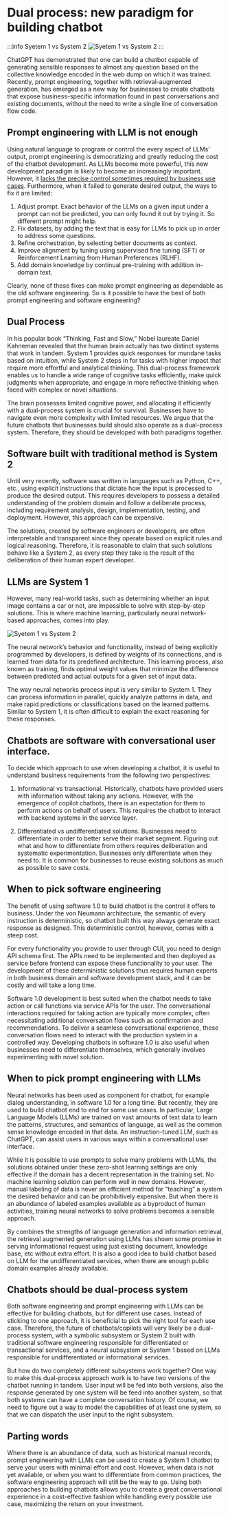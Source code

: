 # Dual process: new paradigm for building chatbot

:::info Syetem 1 vs System 2
![Syetem 1 vs System 2](/images/essentials/system1.webp)
:::

ChatGPT has demonstrated that one can build a chatbot capable of generating sensible responses to almost any question based on the collective knowledge encoded in the web dump on which it was trained. Recently, prompt engineering, together with retrieval-augmented generation, has emerged as a new way for businesses to create chatbots that expose business-specific information found in past conversations and existing documents, without the need to write a single line of conversation flow code.

## Prompt engineering with LLM is not enough
Using natural language to program or control the every aspect of LLMs’ output, prompt engineering is democratizing and greatly reducing the cost of the chatbot development. As LLMs become more powerful, this new development paradigm is likely to become an increasingly important. However, it [lacks the precise control sometimes required by business use cases](https://opencui.medium.com/service-chatbot-using-chatgpt-case-study-1-f76aa80409e9). Furthermore, when it failed to generate desired output, the ways to fix it are limited:

1. Adjust prompt. Exact behavior of the LLMs on a given input under a prompt can not be predicted, you can only found it out by trying it. So different prompt might help.
2. Fix datasets, by adding the text that is easy for LLMs to pick up in order to address some questions.
3. Refine orchestration, by selecting better documents as context.
4. Improve alignment by tuning using supervised fine tuning (SFT) or Reinforcement Learning from Human Preferences (RLHF).
5. Add domain knowledge by continual pre-training with addition in-domain text.

Clearly, none of these fixes can make prompt engineering as dependable as the old software engineering. So is it possible to have the best of both prompt engineering and software engineering?

## Dual Process
In his popular book “Thinking, Fast and Slow,” Nobel laureate Daniel Kahneman revealed that the human brain actually has two distinct systems that work in tandem. System 1 provides quick responses for mundane tasks based on intuition, while System 2 steps in for tasks with higher impact that require more effortful and analytical thinking. This dual-process framework enables us to handle a wide range of cognitive tasks efficiently, make quick judgments when appropriate, and engage in more reflective thinking when faced with complex or novel situations.

The brain possesses limited cognitive power, and allocating it efficiently with a dual-process system is crucial for survival. Businesses have to navigate even more complexity with limited resources. We argue that the future chatbots that businesses build should also operate as a dual-process system. Therefore, they should be developed with both paradigms together.

## Software built with traditional method is System 2
Until very recently, software was written in languages such as Python, C++, etc., using explicit instructions that dictate how the input is processed to produce the desired output. This requires developers to possess a detailed understanding of the problem domain and follow a deliberate process, including requirement analysis, design, implementation, testing, and deployment. However, this approach can be expensive.

The solutions, created by software engineers or developers, are often interpretable and transparent since they operate based on explicit rules and logical reasoning. Therefore, it is reasonable to claim that such solutions behave like a System 2, as every step they take is the result of the deliberation of their human expert developer.

## LLMs are System 1
However, many real-world tasks, such as determining whether an input image contains a car or not, are impossible to solve with step-by-step solutions. This is where machine learning, particularly neural network-based approaches, comes into play.

![Syetem 1 vs System 2](/images/essentials/system1-2.webp)

The neural network’s behavior and functionality, instead of being explicitly programmed by developers, is defined by weights of its connections, and is learned from data for its predefined architecture. This learning process, also known as training, finds optimal weight values that minimize the difference between predicted and actual outputs for a given set of input data.

The way neural networks process input is very similar to System 1. They can process information in parallel, quickly analyze patterns in data, and make rapid predictions or classifications based on the learned patterns. Similar to System 1, it is often difficult to explain the exact reasoning for these responses.

## Chatbots are software with conversational user interface.
To decide which approach to use when developing a chatbot, it is useful to understand business requirements from the following two perspectives:

1. Informational vs transactional. Historically, chatbots have provided users with information without taking any actions. However, with the emergence of copilot chatbots, there is an expectation for them to perform actions on behalf of users. This requires the chatbot to interact with backend systems in the service layer.

2. Differentiated vs undifferentiated solutions. Businesses need to differentiate in order to better serve their market segment. Figuring out what and how to differentiate from others requires deliberation and systematic experimentation. Businesses only differentiate when they need to. It is common for businesses to reuse existing solutions as much as possible to save costs.

## When to pick software engineering
The benefit of using software 1.0 to build chatbot is the control it offers to business. Under the von Neumann architecture, the semantic of every instruction is deterministic, so chatbot built this way always generate exact response as designed. This deterministic control, however, comes with a steep cost.

For every functionality you provide to user through CUI, you need to design API schema first. The APIs need to be implemented and then deployed as service before frontend can expose these functionality to your user. The development of these deterministic solutions thus requires human experts in both business domain and software development stack, and it can be costly and will take a long time.

Software 1.0 development is best suited when the chatbot needs to take action or call functions via service APIs for the user. The conversational interactions required for taking action are typically more complex, often necessitating additional conversation flows such as confirmation and recommendations. To deliver a seamless conversational experience, these conversation flows need to interact with the production system in a controlled way. Developing chatbots in software 1.0 is also useful when businesses need to differentiate themselves, which generally involves experimenting with novel solution.

## When to pick prompt engineering with LLMs
Neural networks has been used as component for chatbot, for example dialog understanding, in software 1.0 for a long time. But recently, they are used to build chatbot end to end for some use cases. In particular, Large Language Models (LLMs) are trained on vast amounts of text data to learn the patterns, structures, and semantics of language, as well as the common sense knowledge encoded in that data. An instruction-tuned LLM, such as ChatGPT, can assist users in various ways within a conversational user interface.

While it is possible to use prompts to solve many problems with LLMs, the solutions obtained under these zero-shot learning settings are only effective if the domain has a decent representation in the training set. No machine learning solution can perform well in new domains. However, manual labeling of data is never an efficient method for “teaching” a system the desired behavior and can be prohibitively expensive. But when there is an abundance of labeled examples available as a byproduct of human activities, training neural networks to solve problems becomes a sensible approach.

By combines the strengths of language generation and information retrieval, the retrieval augmented generation using LLMs has shown some promise in serving informational request using just existing document, knowledge base, etc without extra effort. It is also a good idea to build chatbot based on LLM for the undifferentiated services, when there are enough public domain examples already available.

## Chatbots should be dual-process system
Both software engineering and prompt engineering with LLMs can be effective for building chatbots, but for different use cases. Instead of sticking to one approach, it is beneficial to pick the right tool for each use case. Therefore, the future of chatbots/copilots will very likely be a dual-process system, with a symbolic subsystem or System 2 built with traditional software engineering responsible for differentiated or transactional services, and a neural subsystem or System 1 based on LLMs responsible for undifferentiated or informational services.

But how do two completely different subsystems work together? One way to make this dual-process approach work is to have two versions of the chatbot running in tandem. User input will be fed into both versions, also the response generated by one system will be feed into another system, so that both systems can have a complete conversation history. Of course, we need to figure out a way to model the capabilities of at least one system, so that we can dispatch the user input to the right subsystem.

## Parting words
Where there is an abundance of data, such as historical manual records, prompt engineering with LLMs can be used to create a System 1 chatbot to serve your users with minimal effort and cost. However, when data is not yet available, or when you want to differentiate from common practices, the software engineering approach will still be the way to go. Using both approaches to building chatbots allows you to create a great conversational experience in a cost-effective fashion while handling every possible use case, maximizing the return on your investment.